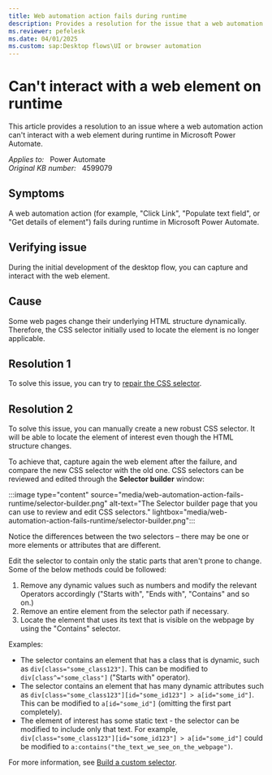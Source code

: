 ```yaml
---
title: Web automation action fails during runtime
description: Provides a resolution for the issue that a web automation action can't interact with a web element on runtime in Power Automate. 
ms.reviewer: pefelesk
ms.date: 04/01/2025
ms.custom: sap:Desktop flows\UI or browser automation
---
```

# Can't interact with a web element on runtime

This article provides a resolution to an issue where a web automation action can't interact with a web element during runtime in Microsoft Power Automate.

_Applies to:_ &nbsp; Power Automate  
_Original KB number:_ &nbsp; 4599079

## Symptoms

A web automation action (for example, "Click Link", "Populate text field", or "Get details of element") fails during runtime in Microsoft Power Automate.

## Verifying issue

During the initial development of the desktop flow, you can capture and interact with the web element.

## Cause

Some web pages change their underlying HTML structure dynamically. Therefore, the CSS selector initially used to locate the element is no longer applicable.

## Resolution 1

To solve this issue, you can try to [repair the CSS selector](/power-automate/desktop-flows/repair-selector).

## Resolution 2

To solve this issue, you can manually create a new robust CSS selector. It will be able to locate the element of interest even though the HTML structure changes.

To achieve that, capture again the web element after the failure, and compare the new CSS selector with the old one.
CSS selectors can be reviewed and edited through the **Selector builder** window:

:::image type="content" source="media/web-automation-action-fails-runtime/selector-builder.png" alt-text="The Selector builder page that you can use to review and edit CSS selectors." lightbox="media/web-automation-action-fails-runtime/selector-builder.png":::

Notice the differences between the two selectors – there may be one or more elements or attributes that are different.

Edit the selector to contain only the static parts that aren't prone to change. Some of the below methods could be followed:

1. Remove any dynamic values such as numbers and modify the relevant Operators accordingly ("Starts with", "Ends with", "Contains" and so on.)
2. Remove an entire element from the selector path if necessary.
3. Locate the element that uses its text that is visible on the webpage by using the "Contains" selector.

Examples:

- The selector contains an element that has a class that is dynamic, such as `div[class="some_class123"]`. This can be modified to `div[class^="some_class"]` ("Starts with" operator).
- The selector contains an element that has many dynamic attributes such as `div[class="some_class123"][id="some_id123"] > a[id="some_id"]`. This can be modified to `a[id="some_id"]` (omitting the first part completely).
- The element of interest has some static text - the selector can be modified to include only that text. For example, `div[class="some_class123"][id="some_id123"] > a[id="some_id"]` could be modified to `a:contains("the_text_we_see_on_the_webpage")`.

For more information, see [Build a custom selector](/power-automate/desktop-flows/build-custom-selectors).